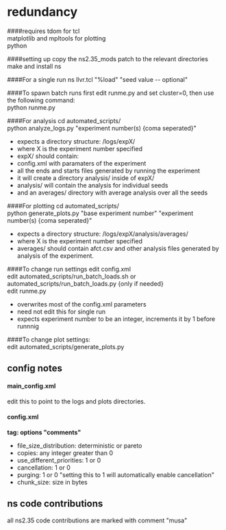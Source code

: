 redundancy 
==========
####requires
tdom for tcl<br />
matplotlib and mpltools for plotting<br />
python

####setting up
copy the ns2.35_mods patch to the relevant directories<br />
make and install ns

####For a single run
ns llvr.tcl "%load" "seed value -- optional"<br />

####To spawn batch runs
first edit runme.py and set cluster=0, then use the following command:<br />
python runme.py<br />

####For analysis
cd automated_scripts/<br />
python analyze_logs.py "experiment number(s) {coma seperated}"<br />
* expects a directory structure: /logs/expX/
* where X is the experiment number specified
* expX/ should contain:
 * config.xml with paramaters of the experiment
 * all the ends and starts files generated by running the experiment
* it will create a directory analysis/ inside of expX/
 * analysis/ will contain the analysis for individual seeds
 * and an averages/ directory with average analysis over all the seeds

####For plotting
cd automated_scripts/<br />
python generate_plots.py "base experiment number" "experiment number(s) {coma seperated}"<br />
* expects a directory structure: /logs/expX/analysis/averages/
* where X is the experiment number specified
* averages/ should contain afct.csv and other analysis files generated by analysis of the experiment.

####To change run settings
edit config.xml<br />
edit automated_scripts/run_batch_loads.sh or automated_scripts/run_batch_loads.py {only if needed}<br />
edit runme.py<br />
* overwrites most of the config.xml parameters
* need not edit this for single run
* expects experiment number to be an integer, increments it by 1 before runnnig

####To change plot settings:<br />
edit automated_scripts/generate_plots.py<br />

config notes
------------
#### main_config.xml
edit this to point to the logs and plots directories.

#### config.xml
**tag: options "comments"**<br />
* file_size_distribution: deterministic or pareto<br />
* copies: any integer greater than 0<br />
* use_different_priorities: 1 or 0<br />
* cancellation: 1 or 0<br />
* purging: 1 or 0 "setting this to 1 will automatically enable cancellation"<br />
* chunk_size: size in bytes

ns code contributions
------------
all ns2.35 code contributions are marked with comment "musa"
